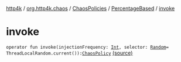 [http4k](../../../index.md) / [org.http4k.chaos](../../index.md) / [ChaosPolicies](../index.md) / [PercentageBased](index.md) / [invoke](./invoke.md)

# invoke

`operator fun invoke(injectionFrequency: `[`Int`](https://kotlinlang.org/api/latest/jvm/stdlib/kotlin/-int/index.html)`, selector: `[`Random`](http://docs.oracle.com/javase/6/docs/api/java/util/Random.html)` = ThreadLocalRandom.current()): `[`ChaosPolicy`](../../-chaos-policy.md) [(source)](https://github.com/http4k/http4k/blob/master/http4k-testing-chaos/src/main/kotlin/org/http4k/chaos/ChaosPolicies.kt#L60)
